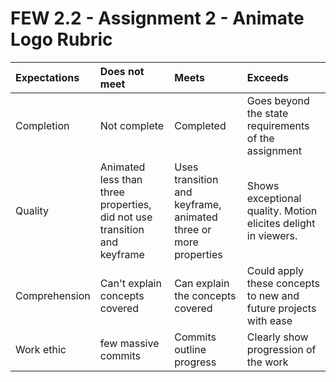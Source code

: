 # FEW 2.2 - Assignment 2 - Animate Logo Rubric

| Expectations | Does not meet              | Meets                 | Exceeds                          |
|:-------------|:---------------------------|:----------------------|:---------------------------------|
| Completion   | Not complete               | Completed             | Goes beyond the state requirements of the assignment |
| Quality      | Animated less than three properties, did not use transition and keyframe | Uses transition and keyframe, animated three or more properties | Shows exceptional quality. Motion elicites delight in viewers. |
| Comprehension| Can't explain concepts covered | Can explain the concepts covered | Could apply these concepts to new and future projects with ease |
| Work ethic   | few massive commits | Commits outline progress | Clearly show progression of the work |